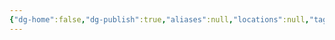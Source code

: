 ```yaml
---
{"dg-home":false,"dg-publish":true,"aliases":null,"locations":null,"tag":null,"date":null,"title":"movement","permalink":"/movement/","dgHomeLink":true,"dgPassFrontmatter":true}
---
```


